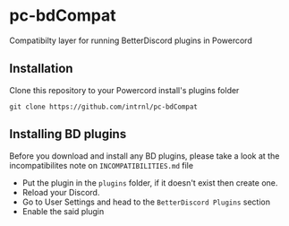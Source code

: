 # pc-bdCompat

Compatibilty layer for running BetterDiscord plugins in Powercord

## Installation

Clone this repository to your Powercord install's plugins folder

```
git clone https://github.com/intrnl/pc-bdCompat
```

## Installing BD plugins

Before you download and install any BD plugins, please take a look at the incompatibilites note on `INCOMPATIBILITIES.md` file

- Put the plugin in the `plugins` folder, if it doesn't exist then create one.
- Reload your Discord.
- Go to User Settings and head to the `BetterDiscord Plugins` section
- Enable the said plugin
